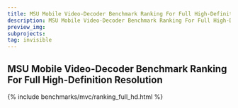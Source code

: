 ```yaml
---
title: MSU Mobile Video-Decoder Benchmark Ranking For Full High-Definition Resolution
description: MSU Mobile Video-Decoder Benchmark Ranking For Full High-Definition Resolution
preview_img:
subprojects:
tag: invisible
---
```


<link rel="stylesheet" href="/assets/css/benchmarks/style.css">
<script src="https://code.highcharts.com/highcharts.js"></script>
<script src="https://code.highcharts.com/modules/exporting.js"></script>
<script src="https://code.highcharts.com/modules/export-data.js"></script>
<script src="https://code.highcharts.com/modules/accessibility.js"></script>
<script src="https://ajax.googleapis.com/ajax/libs/jquery/1.8.2/jquery.min.js"></script>
<script src="https://code.highcharts.com/highcharts-more.js"></script>
<link rel="stylesheet" type="text/css" href="https://cdn.datatables.net/1.10.22/css/jquery.dataTables.css">
<script type="text/javascript" charset="utf8"
   src="https://cdn.datatables.net/1.10.22/js/jquery.dataTables.js"></script>
<script type="text/javascript"  src="https://ajax.googleapis.com/ajax/libs/jquery/3.5.1/jquery.min.js"></script>

## MSU Mobile Video-Decoder Benchmark Ranking For Full High-Definition Resolution
<div id="buttons"></div>
<script>
	__set_menu_buttons([
	['Home', '/benchmarks/mobile-video-codec-benchmark.html'],
	['Benchmarking Methodology','/benchmarks/mobile-video-codec-benchmark-methodology.html'], 
	['Mobile Video Codec Ranking', '/benchmarks/mobile-video-codec-benchmark.html#ranking'], 
	['How to Benchmark New Device', '/benchmarks/mobile-video-codec-benchmark.html#how_to_benchmark'],
    ['Cite Us', '/benchmarks/mobile-video-codec-benchmark.html#cite'],
    ['Contact us', '/benchmarks/mobile-video-codec-benchmark.html#contacts']
	], 'Home')
</script>

<div class="current_content" markdown="1">

{% include benchmarks/mvc/ranking_full_hd.html %}

</div>